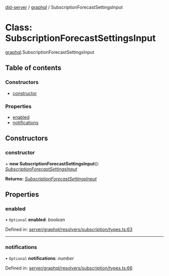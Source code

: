 [did-server](../README.md) / [graphql](../modules/graphql.md) / SubscriptionForecastSettingsInput

# Class: SubscriptionForecastSettingsInput

[graphql](../modules/graphql.md).SubscriptionForecastSettingsInput

## Table of contents

### Constructors

- [constructor](graphql.subscriptionforecastsettingsinput.md#constructor)

### Properties

- [enabled](graphql.subscriptionforecastsettingsinput.md#enabled)
- [notifications](graphql.subscriptionforecastsettingsinput.md#notifications)

## Constructors

### constructor

\+ **new SubscriptionForecastSettingsInput**(): [*SubscriptionForecastSettingsInput*](graphql.subscriptionforecastsettingsinput.md)

**Returns:** [*SubscriptionForecastSettingsInput*](graphql.subscriptionforecastsettingsinput.md)

## Properties

### enabled

• `Optional` **enabled**: *boolean*

Defined in: [server/graphql/resolvers/subscription/types.ts:63](https://github.com/Puzzlepart/did/blob/dev/server/graphql/resolvers/subscription/types.ts#L63)

___

### notifications

• `Optional` **notifications**: *number*

Defined in: [server/graphql/resolvers/subscription/types.ts:66](https://github.com/Puzzlepart/did/blob/dev/server/graphql/resolvers/subscription/types.ts#L66)
